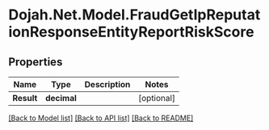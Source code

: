 # Dojah.Net.Model.FraudGetIpReputationResponseEntityReportRiskScore

## Properties

Name | Type | Description | Notes
------------ | ------------- | ------------- | -------------
**Result** | **decimal** |  | [optional] 

[[Back to Model list]](../README.md#documentation-for-models) [[Back to API list]](../README.md#documentation-for-api-endpoints) [[Back to README]](../README.md)

